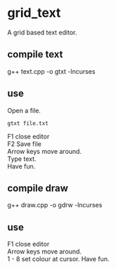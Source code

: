# grid_text
A grid based text editor.

## compile text
g++ text.cpp -o gtxt -lncurses

## use

Open a file.  
```
gtxt file.txt
```
F1 close editor    
F2 Save file  
Arrow keys move around.  
Type text.  
Have fun.  

## compile draw
g++ draw.cpp -o gdrw -lncurses

## use

F1 close editor    
Arrow keys move around.  
1 - 8 set colour at cursor.
Have fun.  
